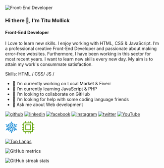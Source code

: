 ![Front-End Developer](https://pbs.twimg.com/profile_banners/1535296300249325569/1669125988/600x200)

### Hi there 👋, I'm Titu Mollick
#### Front-End Developer


I Love to learn new skills. I enjoy working with HTML, CSS & JavaScript. 
I’m a professional creative Front-End Developer and passionate about making error-free websites. 
Furthermore, I have been working in this sector for most recent years. I want to learn new skills every new day. My aim is to attain my work's consummate satisfaction.

Skills:  HTML / CSS/ JS /

- 🔭 I’m currently working on Local Market & Fiverr  
- 🌱 I’m currently learning JavaScript & PHP 
- 👯 I’m looking to collaborate on GitHub 
- 🤔 I’m looking for help with some coding language friends 
- 💬 Ask me about Web development 


[<img src='https://cdn.jsdelivr.net/npm/simple-icons@3.0.1/icons/github.svg' alt='github' height='40'>](https://github.com/https://github.com/TituMollick)  [<img src='https://cdn.jsdelivr.net/npm/simple-icons@3.0.1/icons/linkedin.svg' alt='linkedin' height='40'>](https://www.linkedin.com/in/titumollick/)  [<img src='https://cdn.jsdelivr.net/npm/simple-icons@3.0.1/icons/facebook.svg' alt='facebook' height='40'>](https://www.facebook.com/m.titumollick)  [<img src='https://cdn.jsdelivr.net/npm/simple-icons@3.0.1/icons/instagram.svg' alt='instagram' height='40'>](https://www.instagram.com/titumollick5/)  [<img src='https://cdn.jsdelivr.net/npm/simple-icons@3.0.1/icons/twitter.svg' alt='twitter' height='40'>](https://twitter.com/TituMollick)  [<img src='https://cdn.jsdelivr.net/npm/simple-icons@3.0.1/icons/youtube.svg' alt='YouTube' height='40'>](https://www.youtube.com/channel/UC-J-c8odfyknJfwq8-KxeWg)  

<a href='https://archiveprogram.github.com/'><img src='https://raw.githubusercontent.com/acervenky/animated-github-badges/master/assets/acbadge.gif' width='40' height='40'></a> <a href='https://docs.github.com/en/developers'><img src='https://raw.githubusercontent.com/acervenky/animated-github-badges/master/assets/devbadge.gif' width='40' height='40'></a> 

[![Top Langs](https://github-readme-stats.vercel.app/api/top-langs/?username=https://github.com/TituMollick)](https://github.com/anuraghazra/github-readme-stats)

![GitHub metrics](https://metrics.lecoq.io/https://github.com/TituMollick)  

![GitHub streak stats](https://streak-stats.demolab.com/?user=https://github.com/TituMollick)  




